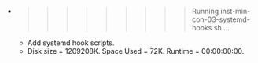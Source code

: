 * >>>>>>>>> Running inst-min-con-03-systemd-hooks.sh ...
  * Add systemd hook scripts.
  * Disk size = 1209208K. Space Used = 72K. Runtime = 00:00:00:00.
